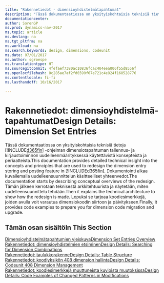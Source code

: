```yaml
---
title: "Rakennetiedot - dimensioyhdistelmätapahtumat"
description: "Tässä dokumentaatiossa on yksityiskohtaisia teknisiä tietoja dimensiotapahtuman tallennus- ja kirjaustoiminnon uudelleenmäärityksessä käytettävistä konsepteista ja periaatteista."
documentationcenter: 
author: SorenGP
ms.prod: dynamics-nav-2017
ms.topic: article
ms.devlang: na
ms.tgt_pltfrm: na
ms.workload: na
ms.search.keywords: design, dimensions, codeunit
ms.date: 07/01/2017
ms.author: sgroespe
ms.translationtype: HT
ms.sourcegitcommit: 4fefaef7380ac10836fcac404eea006f55d8556f
ms.openlocfilehash: 8c285ae7af2fd6590f67e721c4e824f168528776
ms.contentlocale: fi-fi
ms.lasthandoff: 10/16/2017

---
```

# <a name="design-details-dimension-set-entries"></a><span data-ttu-id="53a27-103">Rakennetiedot: dimensioyhdistelmä-tapahtumat</span><span class="sxs-lookup"><span data-stu-id="53a27-103">Design Details: Dimension Set Entries</span></span>
<span data-ttu-id="53a27-104">Tässä dokumentaatiossa on yksityiskohtaisia teknisiä tietoja [!INCLUDE[d365fin](includes/d365fin_md.md)] -ohjelman dimensiotapahtuman tallennus- ja kirjaustoiminnon uudelleenmäärityksessä käytettävistä konsepteista ja periaatteista.</span><span class="sxs-lookup"><span data-stu-id="53a27-104">This documentation provides detailed technical insight into the concepts and principles that are used to redesign the dimension entry storing and posting feature in [!INCLUDE[d365fin](includes/d365fin_md.md)].</span></span> <span data-ttu-id="53a27-105">Dokumentointi alkaa kuvailemalla uudelleensuunnittelun käsitteelliset yhteenvedot.</span><span class="sxs-lookup"><span data-stu-id="53a27-105">The documentation starts by describing conceptual overviews of the redesign.</span></span> <span data-ttu-id="53a27-106">Tämän jälkeen kerrotaan teknisestä arkkitehtuurista ja näytetään, miten uudelleensuunnittelu tehdään.</span><span class="sxs-lookup"><span data-stu-id="53a27-106">Then it explains the technical architecture to show how the redesign is made.</span></span> <span data-ttu-id="53a27-107">Lopuksi se tarjoaa koodiesimerkkejä, joiden avulla voit varautua dimensiokoodin siirtoon ja päivitykseen.</span><span class="sxs-lookup"><span data-stu-id="53a27-107">Finally, it provides code examples to prepare you for dimension code migration and upgrade.</span></span>  

## <a name="in-this-section"></a><span data-ttu-id="53a27-108">Tämän osan sisältö</span><span class="sxs-lookup"><span data-stu-id="53a27-108">In This Section</span></span>  
[<span data-ttu-id="53a27-109">Dimensioyhdistelmätapahtumien yleiskuva</span><span class="sxs-lookup"><span data-stu-id="53a27-109">Dimension Set Entries Overview</span></span>](design-details-dimension-set-entries-overview.md)  
[<span data-ttu-id="53a27-110">Rakennetiedot: dimensioyhdistelmien etsiminen</span><span class="sxs-lookup"><span data-stu-id="53a27-110">Design Details: Searching for Dimension Combinations</span></span>](design-details-searching-for-dimension-combinations.md)  
[<span data-ttu-id="53a27-111">Rakennetiedot: taulukkorakenne</span><span class="sxs-lookup"><span data-stu-id="53a27-111">Design Details: Table Structure</span></span>](design-details-table-structure.md)  
[<span data-ttu-id="53a27-112">Rakennetiedot: koodiyksikön 408 dimension hallinta</span><span class="sxs-lookup"><span data-stu-id="53a27-112">Design Details: Codeunit 408 Dimension Management</span></span>](design-details-codeunit-408-dimension-management.md)  
[<span data-ttu-id="53a27-113">Rakennetiedot: koodiesimerkkejä muuttuneista kuvioista muutoksissa</span><span class="sxs-lookup"><span data-stu-id="53a27-113">Design Details: Code Examples of Changed Patterns in Modifications</span></span>](design-details-code-examples-of-changed-patterns-in-modifications.md)

